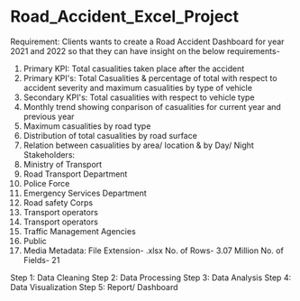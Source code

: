 # Road_Accident_Excel_Project
Requirement: Clients wants to create a Road Accident Dashboard for year 2021 and 2022 so that they can have insight on the below requirements-
1. Primary KPI: Total casualities taken place after the accident
2. Primary KPI's: Total Casualities & percentage of total with respect to accident severity and maximum casualities by type of vehicle
3. Secondary KPI's: Total casualities with respect to vehicle type
4. Monthly trend showing conparison of casualities for current year and previous year
5. Maximum casualities by road type
6. Distribution of total casualities by road surface
7. Relation between casualities by area/ location & by Day/ Night
   Stakeholders:
1. Ministry of Transport
2. Road Transport Department
3. Police Force
4. Emergency Services Department
5. Road safety Corps
6. Transport operators
7. Transport operators
8. Traffic Management Agencies
9. Public
10. Media
   Metadata:
  File Extension- .xlsx
  No. of Rows- 3.07 Million
  No. of Fields- 21

Step 1: Data Cleaning
Step 2: Data Processing
Step 3: Data Analysis
Step 4: Data Visualization
Step 5: Report/ Dashboard
